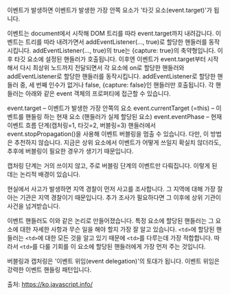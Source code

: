 이벤트가 발생하면 이벤트가 발생한 가장 안쪽 요소가 '타깃 요소(event.target)'가 됩니다.

이벤트는 document에서 시작해 DOM 트리를 따라 event.target까지 내려갑니다. 이벤트는 트리를 따라 내려가면서 addEventListener(..., true)로 할당한 핸들러를 동작시킵니다. addEventListener(..., true)의 true는 {capture: true}의 축약형입니다.
이후 타깃 요소에 설정된 핸들러가 호출됩니다.
이후엔 이벤트가 event.target부터 시작해서 다시 최상위 노드까지 전달되면서 각 요소에 on<event>로 할당한 핸들러와 addEventListener로 할당한 핸들러를 동작시킵니다. addEventListener로 할당한 핸들러 중, 세 번째 인수가 없거나 false, {capture: false}인 핸들러만 호출됩니다.
각 핸들러는 아래와 같은 event 객체의 프로퍼티에 접근할 수 있습니다.

event.target – 이벤트가 발생한 가장 안쪽의 요소
event.currentTarget (=this) – 이벤트를 핸들링 하는 현재 요소 (핸들러가 실제 할당된 요소)
event.eventPhase – 현재 이벤트 흐름 단계(캡처링=1, 타깃=2, 버블링=3)
핸들러에서 event.stopPropagation()을 사용해 이벤트 버블링을 멈출 수 있습니다. 다만, 이 방법은 추천하지 않습니다. 지금은 상위 요소에서 이벤트가 어떻게 쓰일지 확실치 않더라도, 추후에 버블링이 필요한 경우가 생기기 때문입니다.

캡처링 단계는 거의 쓰이지 않고, 주로 버블링 단계의 이벤트만 다뤄집니다. 이렇게 된 데는 논리적 배경이 있습니다.

현실에서 사고가 발생하면 지역 경찰이 먼저 사고를 조사합니다. 그 지역에 대해 가장 잘 아는 기관은 지역 경찰이기 때문입니다. 추가 조사가 필요하다면 그 이후에 상위 기관이 사건을 넘겨받습니다.

이벤트 핸들러도 이와 같은 논리로 만들어졌습니다. 특정 요소에 할당된 핸들러는 그 요소에 대한 자세한 사항과 무슨 일을 해야 할지 가장 잘 알고 있습니다. `<td>`에 할당된 핸들러는 `<td>`에 대한 모든 것을 알고 있기 때문에 `<td>`를 다루는데 가장 적합합니다. 따라서 `<td>`를 다룰 기회를 이 요소에 할당된 핸들러에게 가장 먼저 주는 것입니다.

버블링과 캡처링은 '이벤트 위임(event delegation)'의 토대가 됩니다. 이벤트 위임은 강력한 이벤트 핸들링 패턴입니다.

출처: https://ko.javascript.info/
